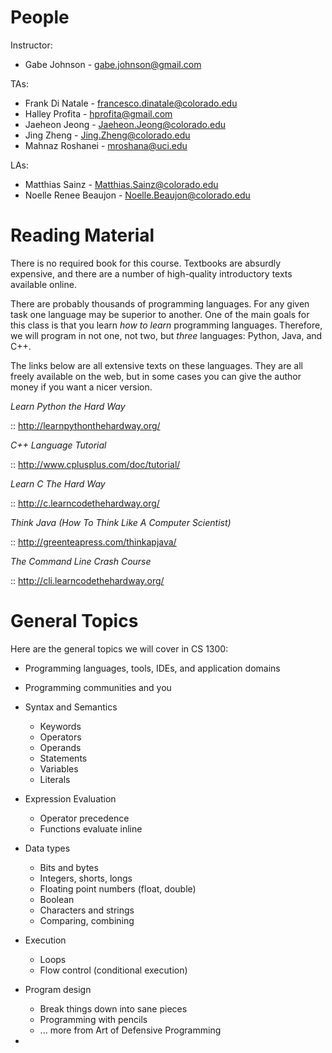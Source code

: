 People
=======

Instructor: 

* Gabe Johnson - gabe.johnson@gmail.com

TAs: 

* Frank Di Natale - francesco.dinatale@colorado.edu
* Halley Profita - hprofita@gmail.com
* Jaeheon Jeong - Jaeheon.Jeong@colorado.edu
* Jing Zheng - Jing.Zheng@colorado.edu
* Mahnaz Roshanei - mroshana@uci.edu

LAs:

* Matthias Sainz - Matthias.Sainz@colorado.edu
* Noelle Renee Beaujon - Noelle.Beaujon@colorado.edu

Reading Material
==========

There is no required book for this course. Textbooks are absurdly
expensive, and there are a number of high-quality introductory texts
available online.

There are probably thousands of programming languages. For any given
task one language may be superior to another. One of the main goals
for this class is that you learn _how to learn_ programming
languages. Therefore, we will program in not one, not two, but _three_
languages: Python, Java, and C++.

The links below are all extensive texts on these languages. They are
all freely available on the web, but in some cases you can give the
author money if you want a nicer version.


_Learn Python the Hard Way_ 

:: http://learnpythonthehardway.org/
  
_C++ Language Tutorial_

:: http://www.cplusplus.com/doc/tutorial/

_Learn C The Hard Way_ 

:: http://c.learncodethehardway.org/

_Think Java (How To Think Like A Computer Scientist)_

:: http://greenteapress.com/thinkapjava/

_The Command Line Crash Course_

:: http://cli.learncodethehardway.org/

General Topics
========

Here are the general topics we will cover in CS 1300:

* Programming languages, tools, IDEs, and application domains

* Programming communities and you

* Syntax and Semantics
  - Keywords
  - Operators
  - Operands
  - Statements
  - Variables
  - Literals

* Expression Evaluation
  - Operator precedence
  - Functions evaluate inline

* Data types
  - Bits and bytes
  - Integers, shorts, longs
  - Floating point numbers (float, double)
  - Boolean
  - Characters and strings
  - Comparing, combining
  
* Execution
  - Loops
  - Flow control (conditional execution)

* Program design
  - Break things down into sane pieces
  - Programming with pencils
  - ... more from Art of Defensive Programming

* 
